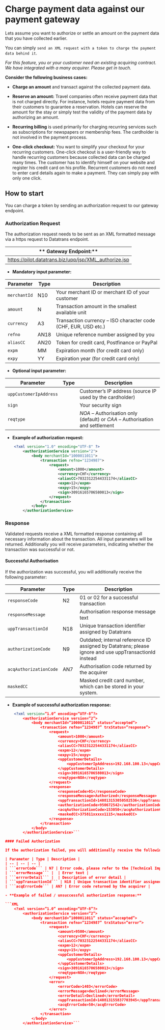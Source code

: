 # Charge payment data against our payment gateway

Lets assume you want to authorize or settle an amount on the payment data that you have collected earlier. 

You can simply ```send an XML request with a token to charge the payment data behind it```. 

*For this feature, you or your customer need an existing acquiring contract. We have integrated with a many acquirer. Please get in touch.*

**Consider the following business cases:**

- **Charge an amount** and transact against the collected payment data.

- **Reserve an amount:** Travel companies often receive payment data that is not charged directly. For instance, hotels require payment data from their customers to guarantee a reservation. Hotels can reserve the amount for the stay or simply test the validity of the payment data by authorizing an amount.

- **Recurring billing** is used primarily for charging recurring services such as subscriptions for newspapers or membership fees. The cardholder is not involved in the payment process.

- **One-click checkout:** You want to simplify your checkout for your recurring customers. One-click checkout is a user-friendly way to handle recurring customers because collected data can be charged many times. The customer has to identify himself on your website and register his credit card on his profile.  Recurrent customers do not need to enter card details again to make a payment. They can simply pay with only one click.

## How to start

You can charge a token by sending an authorization request to our gateway endpoint.


### Authorization Request

The authorization request needs to be sent as an XML formatted message via a https request to Datatrans endpoint. 

| ** Gateway Endpoint:** |
| -- |
| https://pilot.datatrans.biz/upp/jsp/XML_authorize.jsp|

- **Mandatory input parameter:**

| Parameter | Type | Description |
| -- | -- | -- |
| ```merchantId``` | N10 | Your merchant ID or merchant ID of your customer |
| ```amount``` | N | Transaction amount in the smallest available unit |
| ```currency``` | A3 | Transaction currency – ISO character code (CHF, EUR, USD etc.) |
| ```refno``` | AN18 | Unique reference number assigned by you|
| ```aliasCC``` | AN20 | Token for credit card, Postfinance or PayPal |
| ```expm``` | MM | Expiration month (for credit card only) |
| ```expy``` | YY | Expiration year (for credit card only) |


- **Optional input parameter:**

| Parameter | Type | Description |
| -- | -- | -- |
| ```uppCustomerIpAddress``` |  | Customer’s IP address (source IP used by the cardholder) |
| ```sign``` |  | Your security sign |
| ```reqtype``` |  | *NOA* – Authorisation only (default) or *CAA* – Authorisation and settlement |



- **Example of authorization request:**

```XML
    <?xml version="1.0" encoding="UTF-8" ?>
        <authorizationService version="2">
            <body merchantId="1000011011">
                <transaction refno="1234987">
                    <request>
                        <amount>1000</amount>
                        <currency>CHF</currency>
                        <aliasCC>70323122544331174</aliasCC>
                        <expm>12</expm>
                        <expy>15</expy>
                        <sign>30916165706580013</sign>
                    </request>
                </transaction>
            </body>
        </authorizationService>
```

### Response 

Validated requests receive a XML formatted response containing all necessary information about the transaction. All input parameters will be returned. Additionally you will receive parameters, indicating whether the
transaction was successful or not.


#### Successful Authorisation

If the authorization was successful, you will additionally receive the following parameter:

| Parameter | Type | Description |
| -- | -- | -- |
| ```responseCode``` | N2 | 01 or 02 for a successful transaction |
| ```responseMessage``` |  | Authorisation response message text |
| ```uppTransactionId``` | N18 | Unique transaction identifier assigned by Datatrans |
| ```authorizationCode``` | N9 | Outdated; internal reference ID assigned by Datatrans; please ignore and use uppTransactionId instead |
| ```acqAuthorizationCode``` | AN7 | Authorisation code returned by the acquirer |
| ```maskedCC``` |  | Masked credit card number, which can be stored in your system. |

- **Example of successful authorization response:**

```XML
    <?xml version=”1.0” encoding=”UTF-8”?>
        <authorizationService version=”2”>
            <body merchantId=”1000011011” status=”accepted”>
                <transaction refno=”1234987” trxStatus=”response”>
                    <request>
                        <amount>1000</amount>
                        <currency>CHF</currency>
                        <aliasCC>70323122544331174</aliasCC>
                        <expm>12</expm>
                        <expy>15</expy>
                        <uppCustomerDetails>
                            <uppCustomerIpAddress>192.168.100.13</uppCustomerIpAddress>
                        </uppCustomerDetails>
                        <sign>30916165706580013</sign>
                        <reqtype>NOA</reqtype>
                    </request>
                    <response>
                        <responseCode>01</responseCode>
                        <responseMessage>Authorized</responseMessage>
                        <uppTransactionId>140813153050582536</uppTransactionId>
                        <authorizationCode>950672542</authorizationCode>
                        <acqAuthorizationCode>153050</acqAuthorizationCode>
                        <maskedCC>375811xxxxx1115</maskedCC>
                    </response>
                </transaction>
            </body>
        </authorizationService>```

#### Failed Authorization

If the authorization failed, you will additionally receive the following error parameter:

| Parameter | Type | Description |
| -- | -- | -- |
| ```errorCode``` | N7 | Error code, please refer to the [Technical Implementation Guide](https://pilot.datatrans.biz/showcase/doc/Technical_Implementation_Guide.pdf) for the response code list |
| ```errorMessage``` |  | Error text |
| ```errrorDetail``` |  | Description of error detail |
| ```uppTransactionId``` | N18 | Unique transaction identifier assigned by Datatrans |
| ```acqErrorCode``` | AN7 | Error code returned by the acquirer |

- **Example of failed / unsuccessful authorization response:**

```XML
    <?xml version=”1.0” encoding=”UTF-8”?>
        <authorizationService version=”2”>
            <body merchantId=”1000011011” status=”accepted”>
                <transaction refno=”1234987” trxStatus=”error”>
                    <request>
                        <amount>9500</amount>
                        <currency>CHF</currency>
                        <aliasCC>70323122544331174</aliasCC>
                        <expm>12</expm>
                        <expy>15</expy>
                        <uppCustomerDetails>
                            <uppCustomerIpAddress>192.168.100.13</uppCustomerIpAddress>
                        </uppCustomerDetails>
                        <sign>30916165706580013</sign>
                        <reqtype>NOA</reqtype>
                    </request>
                    <error>
                        <errorCode>1403</errorCode>
                        <errorMessage>declined</errorMessage>
                        <errorDetail>Declined</errorDetail>
                        <uppTransactionId>140813155837703945</uppTransactionId>
                        <acqErrorCode>50</acqErrorCode>
                    </error>
                </transaction>
            </body>
        </authorizationService>```
